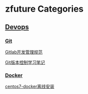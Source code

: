 # zfuture Categories

## [Devops](https://github.com/einsli/zfuture/tree/main/devops)
### [Git](https://github.com/einsli/zfuture/tree/main/devops/git)
[Gitlab开发管理规范](https://github.com/einsli/zfuture/blob/main/devops/git/Gitlab%E5%BC%80%E5%8F%91%E7%AE%A1%E7%90%86%E8%A7%84%E8%8C%83.md)

[Git版本控制学习笔记](https://github.com/einsli/zfuture/blob/main/devops/git/Git%E7%89%88%E6%9C%AC%E6%8E%A7%E5%88%B6%E5%AD%A6%E4%B9%A0%E7%AC%94%E8%AE%B0.md)

### [Docker](https://github.com/einsli/zfuture/tree/main/devops/docker)
[centos7-docker离线安装](https://github.com/einsli/zfuture/blob/main/devops/docker/centos7%20docker%20%E7%A6%BB%E7%BA%BF%E5%AE%89%E8%A3%85.md)
